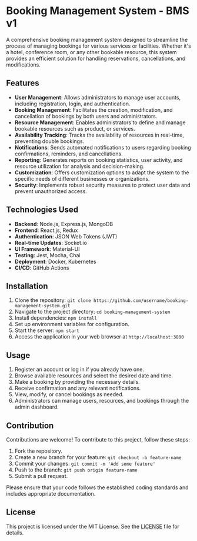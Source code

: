 # Booking Management System - BMS v1


A comprehensive booking management system designed to streamline the process of managing bookings for various services or facilities. Whether it's a hotel, conference room, or any other bookable resource, this system provides an efficient solution for handling reservations, cancellations, and modifications.

## Features

- **User Management**: Allows administrators to manage user accounts, including registration, login, and authentication.
- **Booking Management**: Facilitates the creation, modification, and cancellation of bookings by both users and administrators.
- **Resource Management**: Enables administrators to define and manage bookable resources such as product, or services.
- **Availability Tracking**: Tracks the availability of resources in real-time, preventing double bookings.
- **Notifications**: Sends automated notifications to users regarding booking confirmations, reminders, and cancellations.
- **Reporting**: Generates reports on booking statistics, user activity, and resource utilization for analysis and decision-making.
- **Customization**: Offers customization options to adapt the system to the specific needs of different businesses or organizations.
- **Security**: Implements robust security measures to protect user data and prevent unauthorized access.

## Technologies Used

- **Backend**: Node.js, Express.js, MongoDB
- **Frontend**: React.js, Redux
- **Authentication**: JSON Web Tokens (JWT)
- **Real-time Updates**: Socket.io
- **UI Framework**: Material-UI
- **Testing**: Jest, Mocha, Chai
- **Deployment**: Docker, Kubernetes
- **CI/CD**: GitHub Actions

## Installation

1. Clone the repository: `git clone https://github.com/username/booking-management-system.git`
2. Navigate to the project directory: `cd booking-management-system`
3. Install dependencies: `npm install`
4. Set up environment variables for configuration.
5. Start the server: `npm start`
6. Access the application in your web browser at `http://localhost:3000`

## Usage

1. Register an account or log in if you already have one.
2. Browse available resources and select the desired date and time.
3. Make a booking by providing the necessary details.
4. Receive confirmation and any relevant notifications.
5. View, modify, or cancel bookings as needed.
6. Administrators can manage users, resources, and bookings through the admin dashboard.

## Contribution

Contributions are welcome! To contribute to this project, follow these steps:

1. Fork the repository.
2. Create a new branch for your feature: `git checkout -b feature-name`
3. Commit your changes: `git commit -m 'Add some feature'`
4. Push to the branch: `git push origin feature-name`
5. Submit a pull request.

Please ensure that your code follows the established coding standards and includes appropriate documentation.

## License

This project is licensed under the MIT License. See the [LICENSE](LICENSE) file for details.
